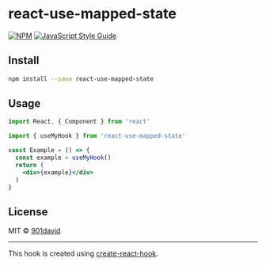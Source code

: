 # react-use-mapped-state

> 

[![NPM](https://img.shields.io/npm/v/react-use-mapped-state.svg)](https://www.npmjs.com/package/react-use-mapped-state) [![JavaScript Style Guide](https://img.shields.io/badge/code_style-standard-brightgreen.svg)](https://standardjs.com)

## Install

```bash
npm install --save react-use-mapped-state
```

## Usage

```jsx
import React, { Component } from 'react'

import { useMyHook } from 'react-use-mapped-state'

const Example = () => {
  const example = useMyHook()
  return (
    <div>{example}</div>
  )
}
```

## License

MIT © [901david](https://github.com/901david)

---

This hook is created using [create-react-hook](https://github.com/hermanya/create-react-hook).
